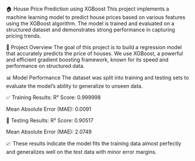 🏠 House Price Prediction using XGBoost
This project implements a machine learning model to predict house prices based on various features using the XGBoost algorithm. The model is trained and evaluated on a structured dataset and demonstrates strong performance in capturing pricing trends.

🚀 Project Overview
The goal of this project is to build a regression model that accurately predicts the price of houses. We use XGBoost, a powerful and efficient gradient boosting framework, known for its speed and performance on structured data.

📊 Model Performance
The dataset was split into training and testing sets to evaluate the model’s ability to generalize to unseen data.

✅ Training Results:
R² Score: 0.999998

Mean Absolute Error (MAE): 0.0091

🧪 Testing Results:
R² Score: 0.90517

Mean Absolute Error (MAE): 2.0749

📈 These results indicate the model fits the training data almost perfectly and generalizes well on the test data with minor error margins.
